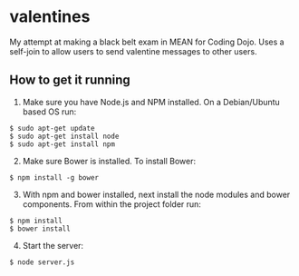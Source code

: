 # valentines
My attempt at making a black belt exam in MEAN for Coding Dojo. Uses a self-join to allow users to send valentine messages to other users.

## How to get it running
1. Make sure you have Node.js and NPM installed. On a Debian/Ubuntu based OS run:
```
$ sudo apt-get update
$ sudo apt-get install node
$ sudo apt-get install npm
```

2. Make sure Bower is installed. To install Bower:
```
$ npm install -g bower
```

3. With npm and bower installed, next install the node modules and bower components. From within the project folder run:
```
$ npm install
$ bower install
```

4. Start the server:
```
$ node server.js
```

